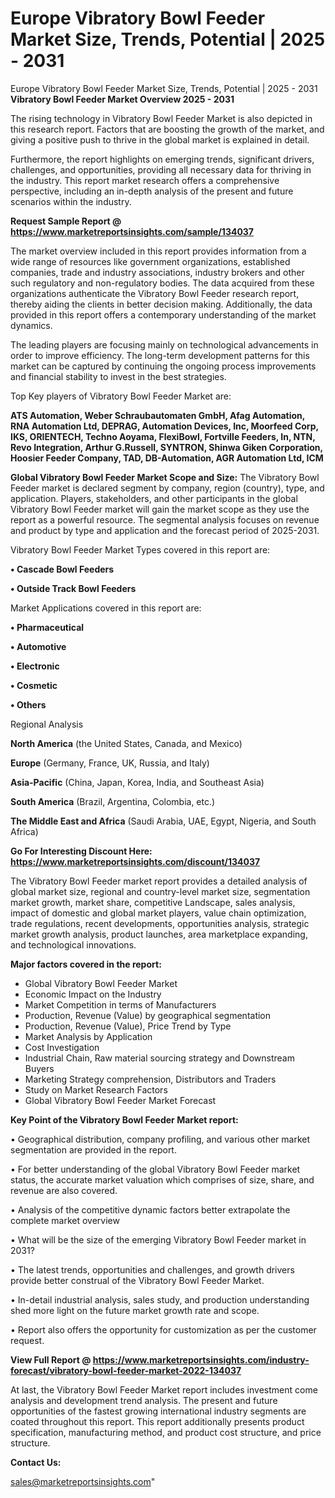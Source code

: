 # Europe Vibratory Bowl Feeder Market Size, Trends, Potential | 2025 - 2031
Europe Vibratory Bowl Feeder Market Size, Trends, Potential | 2025 - 2031
<Strong> Vibratory Bowl Feeder Market Overview 2025 - 2031</strong>

The rising technology in Vibratory Bowl Feeder Market is also depicted in this research report. Factors that are boosting the growth of the market, and giving a positive push to thrive in the global market is explained in detail.

Furthermore, the report highlights on emerging trends, significant drivers, challenges, and opportunities, providing all necessary data for thriving in the industry. This report market research offers a comprehensive perspective, including an in-depth analysis of the present and future scenarios within the industry.

<strong>Request Sample Report @ <a href=https://www.marketreportsinsights.com/sample/134037>https://www.marketreportsinsights.com/sample/134037</a></strong>

The market overview included in this report provides information from a wide range of resources like government organizations, established companies, trade and industry associations, industry brokers and other such regulatory and non-regulatory bodies. The data acquired from these organizations authenticate the Vibratory Bowl Feeder research report, thereby aiding the clients in better decision making. Additionally, the data provided in this report offers a contemporary understanding of the market dynamics.

The leading players are focusing mainly on technological advancements in order to improve efficiency. The long-term development patterns for this market can be captured by continuing the ongoing process improvements and financial stability to invest in the best strategies.

Top Key players of Vibratory Bowl Feeder Market are:

<strong>ATS Automation, Weber Schraubautomaten GmbH, Afag Automation, RNA Automation Ltd, DEPRAG, Automation Devices, Inc, Moorfeed Corp, IKS, ORIENTECH, Techno Aoyama, FlexiBowl, Fortville Feeders, In, NTN, Revo Integration, Arthur G.Russell, SYNTRON, Shinwa Giken Corporation, Hoosier Feeder Company, TAD, DB-Automation, AGR Automation Ltd, ICM</strong>

<strong><b>Global Vibratory Bowl Feeder Market Scope and Size:</b></strong>
The Vibratory Bowl Feeder market is declared segment by company, region (country), type, and application. Players, stakeholders, and other participants in the global Vibratory Bowl Feeder market will gain the market scope as they use the report as a powerful resource. The segmental analysis focuses on revenue and product by type and application and the forecast period of 2025-2031.

Vibratory Bowl Feeder Market Types covered in this report are:

<strong>• Cascade Bowl Feeders

• Outside Track Bowl Feeders</strong>

Market Applications covered in this report are:

<strong>• Pharmaceutical

• Automotive

• Electronic

• Cosmetic

• Others</strong> 

Regional Analysis

<strong>North America</strong> (the United States, Canada, and Mexico)

<strong>Europe</strong> (Germany, France, UK, Russia, and Italy)

<strong>Asia-Pacific</strong> (China, Japan, Korea, India, and Southeast Asia)

<strong>South America</strong> (Brazil, Argentina, Colombia, etc.)

<strong>The Middle East and Africa</strong> (Saudi Arabia, UAE, Egypt, Nigeria, and South Africa)

<strong>Go For Interesting Discount Here: <a href=https://www.marketreportsinsights.com/discount/134037>https://www.marketreportsinsights.com/discount/134037</a></strong>

The Vibratory Bowl Feeder market report provides a detailed analysis of global market size, regional and country-level market size, segmentation market growth, market share, competitive Landscape, sales analysis, impact of domestic and global market players, value chain optimization, trade regulations, recent developments, opportunities analysis, strategic market growth analysis, product launches, area marketplace expanding, and technological innovations.

<strong><b>Major factors covered in the report:</b></strong>
<ul>
  <li>Global Vibratory Bowl Feeder Market </li>
  <li>Economic Impact on the Industry</li>
  <li>Market Competition in terms of Manufacturers</li>
  <li>Production, Revenue (Value) by geographical segmentation</li>
  <li>Production, Revenue (Value), Price Trend by Type</li>
  <li>Market Analysis by Application</li>
  <li>Cost Investigation</li>
  <li>Industrial Chain, Raw material sourcing strategy and Downstream Buyers</li>
  <li>Marketing Strategy comprehension, Distributors and Traders</li>
  <li>Study on Market Research Factors</li>
  <li>Global Vibratory Bowl Feeder Market Forecast</li>
</ul>

<strong><b>Key Point of the Vibratory Bowl Feeder Market report:</b></strong>

• Geographical distribution, company profiling, and various other market segmentation are provided in the report.

• For better understanding of the global Vibratory Bowl Feeder market status, the accurate market valuation which comprises of size, share, and revenue are also covered.

• Analysis of the competitive dynamic factors better extrapolate the complete market overview

• What will be the size of the emerging Vibratory Bowl Feeder market in 2031?

• The latest trends, opportunities and challenges, and growth drivers provide better construal of the Vibratory Bowl Feeder Market.

• In-detail industrial analysis, sales study, and production understanding shed more light on the future market growth rate and scope.

• Report also offers the opportunity for customization as per the customer request.

<strong><b>View Full Report @ <a href=https://www.marketreportsinsights.com/industry-forecast/vibratory-bowl-feeder-market-2022-134037>https://www.marketreportsinsights.com/industry-forecast/vibratory-bowl-feeder-market-2022-134037</a></b></strong>


At last, the Vibratory Bowl Feeder Market report includes investment come analysis and development trend analysis. The present and future opportunities of the fastest growing international industry segments are coated throughout this report. This report additionally presents product specification, manufacturing method, and product cost structure, and price structure.

<strong>Contact Us:</strong>

sales@marketreportsinsights.com"
